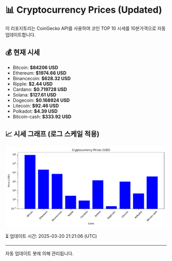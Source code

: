 
# 📊 Cryptocurrency Prices (Updated)

이 리포지토리는 CoinGecko API를 사용하여 코인 TOP 10 시세를 10분가격으로 자동 업데이트합니다.

## 💰 현재 시세
- Bitcoin: **$84206 USD**
- Ethereum: **$1974.66 USD**
- Binancecoin: **$628.32 USD**
- Ripple: **$2.44 USD**
- Cardano: **$0.719728 USD**
- Solana: **$127.61 USD**
- Dogecoin: **$0.168924 USD**
- Litecoin: **$92.46 USD**
- Polkadot: **$4.39 USD**
- Bitcoin-cash: **$333.92 USD**

## 📈 시세 그래프 (로그 스케일 적용)
![Crypto Prices](crypto_prices.png)

⏳ 업데이트 시간: 2025-03-20 21:21:06 (UTC)

---
자동 업데이트 봇에 의해 관리됩니다.
